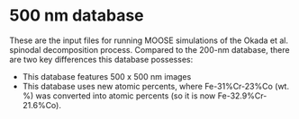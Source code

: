 # 500 nm database

These are the input files for running MOOSE simulations of the Okada et al. spinodal decomposition process. Compared to the 200-nm database, there are two key differences this database possesses:
* This database features 500 x 500 nm images
* This database uses new atomic percents, where Fe-31%Cr-23%Co (wt. %) was converted into atomic percents (so it is now Fe-32.9%Cr-21.6%Co).